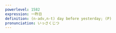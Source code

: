 ```yaml
---
powerlevel: 1582
expression: 一昨日
definition: (n-adv,n-t) day before yesterday; (P)
pronunciation: いっさくじつ
---
```

